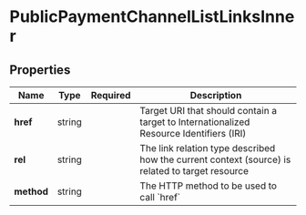 # PublicPaymentChannelListLinksInner



## Properties

| Name | Type | Required | Description |
| ------------ | ------------- | ------------- | ------------- |
| **href** | string |  | Target URI that should contain a target to Internationalized Resource Identifiers (IRI) |
**rel** | string |  | The link relation type described how the current context (source) is related to target resource |
**method** | string |  | The HTTP method to be used to call &#x60;href&#x60; |


